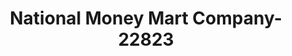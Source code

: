 ---
f_zip-code: 70570
f_state-code: LA
title: National Money Mart Company-22823
f_phone: 337-407-2274
f_city-only: Opelousas
f_address: 1312 Edith Street Opelousas
f_location-unique-id: '22823'
slug: national-money-mart-company-22823
updated-on: '2024-05-30T13:46:58.046Z'
created-on: '2024-05-30T13:36:59.803Z'
published-on: '2024-05-30T13:54:32.469Z'
f_city-state: cms/city/opelousas-la.md
f_company: cms/company/national-money-mart-company.md
f_state: cms/state/louisiana.md
layout: '[payday-loan].html'
tags: payday-loan
---